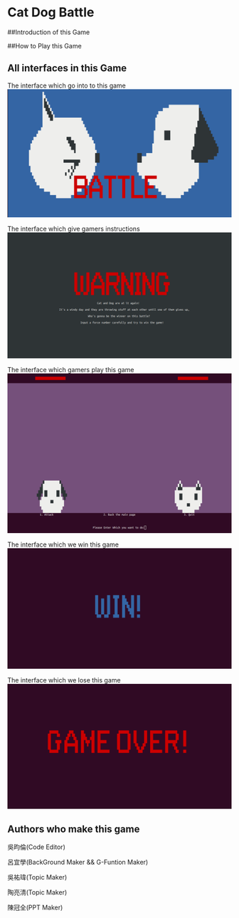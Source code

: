 # Cat Dog Battle  
  
  

##Introduction of this Game  
  
  
  
##How to Play this Game  
  
  
  
  
## All interfaces in this Game  
  
 
The interface which go into to this game  
![Result of game](StartGame.png)  
  
  
The interface which give gamers instructions  
![Result of game](Instruction.png)

  
The interface which gamers play this game  
![Result of game](GameShow.png)  
  
  
The interface which we win this game  
![Result of game](Win.png)
  
  
The interface which we lose this game  
![Result of game](Lose.png)  
  
## Authors who make this game  
 
吳昀倫(Code Editor)

呂宜學(BackGround Maker && G-Funtion Maker)  

吳祐瑋(Topic Maker)  
  
陶亮清(Topic Maker)

陳冠全(PPT Maker) 
  
  
  

